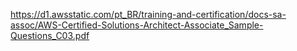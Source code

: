 https://d1.awsstatic.com/pt_BR/training-and-certification/docs-sa-assoc/AWS-Certified-Solutions-Architect-Associate_Sample-Questions_C03.pdf